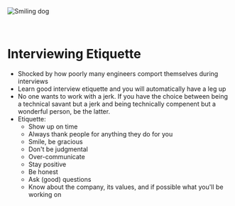 <img style="margin: 0 auto; max-width:17rem; margin-bottom: 2rem" alt="Smiling dog" src="/dog.png" />

# Interviewing Etiquette

- Shocked by how poorly many engineers comport themselves during interviews
- Learn good interview etiquette and you will automatically have a leg up
- No one wants to work with a jerk. If you have the choice between being a technical savant but a jerk and being technically compenent but a wonderful person, be the latter.
- Etiquette:
  - Show up on time
  - Always thank people for anything they do for you
  - Smile, be gracious
  - Don't be judgmental
  - Over-communicate
  - Stay positive
  - Be honest
  - Ask (good) questions
  - Know about the company, its values, and if possible what you'll be working on
